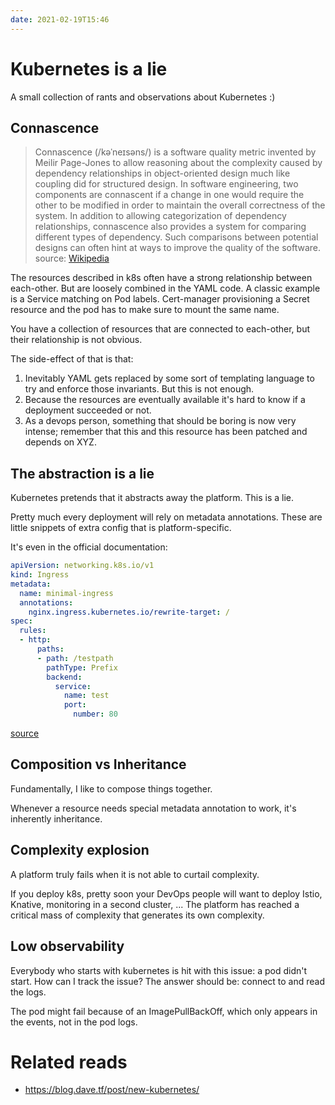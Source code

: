```yaml
---
date: 2021-02-19T15:46
---
```


# Kubernetes is a lie

A small collection of rants and observations about Kubernetes :)

## Connascence

> Connascence (/kəˈneɪsəns/) is a software quality metric invented by Meilir
> Page-Jones to allow reasoning about the complexity caused by dependency
> relationships in object-oriented design much like coupling did for
> structured design. In software engineering, two components are connascent if
> a change in one would require the other to be modified in order to maintain
> the overall correctness of the system. In addition to allowing
> categorization of dependency relationships, connascence also provides a
> system for comparing different types of dependency. Such comparisons between
> potential designs can often hint at ways to improve the quality of the
> software.
source: [Wikipedia](https://en.wikipedia.org/wiki/Connascence)

The resources described in k8s often have a strong relationship between
each-other. But are loosely combined in the YAML code. A classic example is
a Service matching on Pod labels. Cert-manager provisioning a Secret
resource and the pod has to make sure to mount the same name.

You have a collection of resources that are connected to each-other, but their
relationship is not obvious.

The side-effect of that is that:

1. Inevitably YAML gets replaced by some sort of templating language to try
   and enforce those invariants. But this is not enough.
2. Because the resources are eventually available it's hard to know if a
   deployment succeeded or not.
3. As a devops person, something that should be boring is now very intense;
   remember that this and this resource has been patched and depends on XYZ.

## The abstraction is a lie

Kubernetes pretends that it abstracts away the platform. This is a lie.

Pretty much every deployment will rely on metadata annotations. These are
little snippets of extra config that is platform-specific.

It's even in the official documentation:

```yaml
apiVersion: networking.k8s.io/v1
kind: Ingress
metadata:
  name: minimal-ingress
  annotations:
    nginx.ingress.kubernetes.io/rewrite-target: /
spec:
  rules:
  - http:
      paths:
      - path: /testpath
        pathType: Prefix
        backend:
          service:
            name: test
            port:
              number: 80
```
[source](https://kubernetes.io/docs/concepts/services-networking/ingress/)

## Composition vs Inheritance

Fundamentally, I like to compose things together.

Whenever a resource needs special metadata annotation to work, it's
inherently inheritance.

## Complexity explosion

A platform truly fails when it is not able to curtail complexity.

If you deploy k8s, pretty soon your DevOps people will want to deploy Istio,
Knative, monitoring in a second cluster, ... The platform has reached a
critical mass of complexity that generates its own complexity.

## Low observability

Everybody who starts with kubernetes is hit with this issue: a pod didn't
start. How can I track the issue? The answer should be: connect to and read
the logs.

The pod might fail because of an ImagePullBackOff, which only appears in the
events, not in the pod logs.

# Related reads

* https://blog.dave.tf/post/new-kubernetes/
